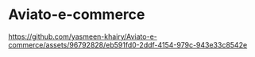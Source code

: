 # Aviato-e-commerce


https://github.com/yasmeen-khairy/Aviato-e-commerce/assets/96792828/eb591fd0-2ddf-4154-979c-943e33c8542e

